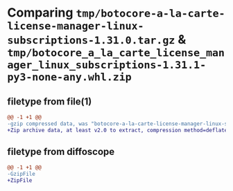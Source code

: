 # Comparing `tmp/botocore-a-la-carte-license-manager-linux-subscriptions-1.31.0.tar.gz` & `tmp/botocore_a_la_carte_license_manager_linux_subscriptions-1.31.1-py3-none-any.whl.zip`

## filetype from file(1)

```diff
@@ -1 +1 @@
-gzip compressed data, was "botocore-a-la-carte-license-manager-linux-subscriptions-1.31.0.tar", last modified: Fri Jul  7 01:44:06 2023, max compression
+Zip archive data, at least v2.0 to extract, compression method=deflate
```

## filetype from diffoscope

```diff
@@ -1 +1 @@
-GzipFile
+ZipFile
```

